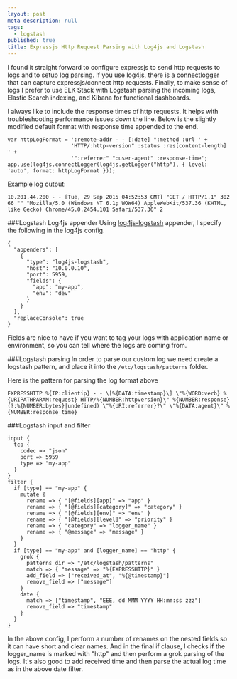 ```yaml
---
layout: post
meta description: null
tags: 
  - logstash
published: true
title: Expressjs Http Request Parsing with Log4js and Logstash
---
```



I found it straight forward to configure expressjs to send http requests to logs and to setup log parsing. If you use log4js, there is a [connectlogger](https://github.com/nomiddlename/log4js-node/wiki/Connect-Logger) that can capture expressjs/connect http requests. Finally, to make sense of logs I prefer to use ELK Stack with Logstash parsing the incoming logs, Elastic Search indexing, and Kibana for functional dashboards.

I always like to include the response times of http requests. It helps with troubleshooting performance issues down the line. Below is the slightly modified default format with response time appended to the end. 

	var httpLogFormat = ':remote-addr - - [:date] ":method :url ' +
    					'HTTP/:http-version" :status :res[content-length] ' +
                        '":referrer" ":user-agent" :response-time';
	app.use(log4js.connectLogger(log4js.getLogger("http"), { level: 'auto', format: httpLogFormat }));

Example log output:

	10.201.44.200 - - [Tue, 29 Sep 2015 04:52:53 GMT] "GET / HTTP/1.1" 302 66 "" "Mozilla/5.0 (Windows NT 6.1; WOW64) AppleWebKit/537.36 (KHTML, like Gecko) Chrome/45.0.2454.101 Safari/537.36" 2

###Logstash Log4js appender
Using [log4js-logstash](https://github.com/gembly/log4js-logstash) appender, I specify the following in the log4js config. 

	{
	  "appenders": [
		{
		  "type": "log4js-logstash",
		  "host": "10.0.0.10",
		  "port": 5959,
		  "fields": {
			"app": "my-app",
			"env": "dev"
		  }
		}
	  ],
	  "replaceConsole": true
	}

Fields are nice to have if you want to tag your logs with application name or environment, so you can tell where the logs are coming from. 

###Logstash parsing
In order to parse our custom log we need create a logstash pattern, and place it into the `/etc/logstash/patterns` folder.  

Here is the pattern for parsing the log format above

	EXPRESSHTTP %{IP:clientip} - - \[%{DATA:timestamp}\] \"%{WORD:verb} %{URIPATHPARAM:request} HTTP/%{NUMBER:httpversion}\" %{NUMBER:response} (?:%{NUMBER:bytes}|undefined) \"%{URI:referrer}?\" \"%{DATA:agent}\" %{NUMBER:response_time}

###Logstash input and filter

	input {
	  tcp {
		codec => "json"
		port => 5959
		type => "my-app"
	  }
	}
	filter {
	  if [type] == "my-app" {
		mutate {
		  rename => { "[@fields][app]" => "app" }
		  rename => { "[@fields][category]" => "category" }
		  rename => { "[@fields][env]" => "env" }
		  rename => { "[@fields][level]" => "priority" }
		  rename => { "category" => "logger_name" }
		  rename => { "@message" => "message" }
		}
	  }
	  if [type] == "my-app" and [logger_name] == "http" {
		grok {
		  patterns_dir => "/etc/logstash/patterns"
		  match => { "message" => "%{EXPRESSHTTP}" }
		  add_field => ["received_at", "%{@timestamp}"]
		  remove_field => ["message"]
		}
		date {
		  match => ["timestamp", "EEE, dd MMM YYYY HH:mm:ss zzz"]
		  remove_field => "timestamp"
		}
	  }
	}
In the above config, I perform a number of renames on the nested fields so it can have short and clear names.  And in the final if clause, I checks if the logger_name is marked with "http" and then perform a grok parsing of the logs. It's also good to add received time and then parse the actual log time as in the above date filter.
